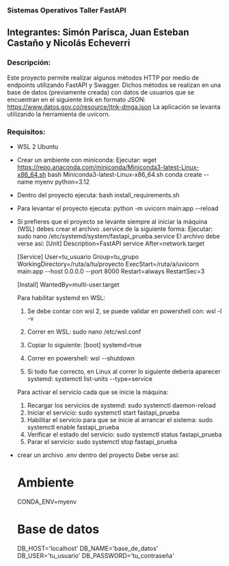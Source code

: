 ### Sistemas Operativos Taller FastAPI
## Integrantes: Simón Parisca, Juan Esteban Castaño y Nicolás Echeverri
### Descripción:
Este proyecto permite realizar algunos métodos HTTP por medio de endpoints utilizando FastAPI y Swagger.
Dichos métodos se realizan en una base de datos (previamente creada) con datos de usuarios que se encuentran en el siguiente link en formato JSON: https://www.datos.gov.co/resource/jtnk-dmga.json
La aplicación se levanta utilizando la herramienta de uvicorn.
### Requisitos:
- WSL 2 Ubuntu
- Crear un ambiente con miniconda:
  Ejecutar:
    wget https://repo.anaconda.com/miniconda/Miniconda3-latest-Linux-x86_64.sh
    bash Miniconda3-latest-Linux-x86_64.sh
    conda create --name myenv python=3.12
- Dentro del proyecto ejecuta:
    bash install_requirements.sh
- Para levantar el proyecto ejecuta:
    python -m uvicorn main:app --reload
- Si prefieres que el proyecto se levante siempre al iniciar la máquina (WSL) debes crear el archivo .service de la siguiente forma:
  Ejecutar:
    sudo nano /etc/systemd/system/fastapi_prueba.service
  El archivo debe verse así:
    [Unit]
    Description=FastAPI service
    After=network.target
    
    [Service]
    User=tu_usuario
    Group=tu_grupo
    WorkingDirectory=/ruta/a/tu/proyecto
    ExecStart=/ruta/a/uvicorn main:app --host 0.0.0.0 --port 8000
    Restart=always
    RestartSec=3
    
    [Install]
    WantedBy=multi-user.target
  
  Para habilitar systemd en WSL:
  
  1. Se debe contar con wsl 2, se puede validar en powershell con: wsl -l -v
  2. Correr en WSL: sudo nano /etc/wsl.conf
  3. Copiar lo siguiente:
    [boot]
    systemd=true
  
  4. Correr en powershell: wsl --shutdown
  5. Si todo fue correcto, en Linux al correr lo siguiente debería aparecer systemd: systemctl list-units --type=service

  Para activar el servicio cada que se inicie la máquina:
  1. Recargar los servicios de systemd: sudo systemctl daemon-reload
  2. Iniciar el servicio: sudo systemctl start fastapi_prueba
  3. Habilitar el servicio para que se inicie al arrancar el sistema: sudo systemctl enable fastapi_prueba
  4. Verificar el estado del servicio: sudo systemctl status fastapi_prueba
  5. Parar el servicio: sudo systemctl stop fastapi_prueba

- crear un archivo .env dentro del proyecto
  Debe verse así:
    # Ambiente
    CONDA_ENV=myenv
    
    # Base de datos
    DB_HOST='localhost'
    DB_NAME='base_de_datos'
    DB_USER='tu_usuario'
    DB_PASSWORD='tu_contraseña'

